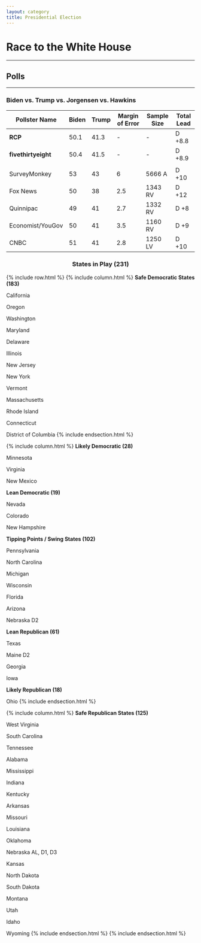 ```yaml
---
layout: category
title: Presidential Election
---
```

<h1 style="float: center;">Race to the White House</h1>

<hr style="color:red;">

## Polls

---

### Biden vs. Trump vs. Jorgensen vs. Hawkins

| Pollster Name | Biden | Trump | Margin of Error | Sample Size | Total  Lead |
| --- | --- | --- | --- | --- | --- |
| **RCP** | 50.1 | 41.3 | - | - | D +8.8 |
| **fivethirtyeight** | 50.4 | 41.5 | - | - | D +8.9 |
| | | | | | |
| SurveyMonkey | 53 | 43 | 6 | 5666 A | D +10 |
| Fox News | 50 | 38 | 2.5 | 1343 RV | D +12 |
| Quinnipac | 49| 41 | 2.7 | 1332 RV | D +8 |
| Economist/YouGov | 50 | 41 | 3.5 | 1160 RV | D +9 |
| CNBC | 51 | 41 | 2.8 | 1250 LV | D +10 |

<h3 style="text-align: center;">States in Play (231)</h3>

{% include row.html %}
{% include column.html %}
**Safe Democratic States (183)**

California

Oregon

Washington

Maryland

Delaware

Illinois

New Jersey

New York

Vermont

Massachusetts

Rhode Island

Connecticut

District of Columbia
{% include endsection.html %} <!-- End Column -->

{% include column.html %}
**Likely Democratic (28)**

Minnesota

Virginia

New Mexico

**Lean Democratic (19)**

Nevada

Colorado

New Hampshire

**Tipping Points / Swing States (102)**

Pennsylvania

North Carolina

Michigan

Wisconsin

Florida

Arizona

Nebraska D2

**Lean Republican (61)**

Texas

Maine D2

Georgia

Iowa

**Likely Republican (18)**

Ohio
{% include endsection.html %} <!-- end column -->

{% include column.html %}
**Safe Republican States (125)**

West Virginia

South  Carolina

Tennessee

Alabama

Mississippi

Indiana

Kentucky

Arkansas

Missouri

Louisiana

Oklahoma

Nebraska AL, D1, D3

Kansas

North Dakota

South Dakota

Montana

Utah

Idaho

Wyoming
{% include endsection.html %} <!-- end column -->
{% include endsection.html %} <!-- end row -->